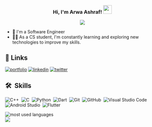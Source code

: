 
<h3 align="center">
  Hi, I'm Arwa Ashraf!
  <img src="https://media.giphy.com/media/hvRJCLFzcasrR4ia7z/giphy.gif" width="28">
</h3>

<p align="center">
  <a href="https://github.com/DenverCoder1/readme-typing-svg"><img src="https://readme-typing-svg.herokuapp.com/?lines=Keep%20Going;Always%20learning%20new%20things&font=Fira%20Code&center=true&width=440&height=45&color=f75c7e&vCenter=true&size=22"></a>
</p>

- 🏢 I'm a Software Engineer 
- 👨‍💻 As a CS student, I'm constantly learning and exploring new technologies to improve my skills.


## 🔗 Links
[![portfolio](https://img.shields.io/badge/my_portfolio-000?style=for-the-badge&logo=ko-fi&logoColor=white)](https://github.com/Arwa224)
[![linkedin](https://img.shields.io/badge/linkedin-0A66C2?style=for-the-badge&logo=linkedin&logoColor=white)](https://www.linkedin.com/in/arwa-ashraf-51391421b/)
[![twitter](https://img.shields.io/badge/twitter-1DA1F2?style=for-the-badge&logo=twitter&logoColor=white)](https://twitter.com/arwaashraf0220?fbclid=IwAR3e6vlhhpnbHh58m1M_UO9u1mIQ93wKoohn2g8cAH-hySH4OcbA5mAq2nY)


## 🛠 &nbsp;Skills
![C++](https://img.shields.io/badge/-C++%20-05122A?style=flat&logo=C++)&nbsp;
![C](https://img.shields.io/badge/-C%20-05122A?style=flat&logo=C)&nbsp;
![Python](https://img.shields.io/badge/-Python%20-05122A?style=flat&logo=python)&nbsp;
![Dart](https://img.shields.io/badge/-Dart%20-05122A?style=flat&logo=Dart)&nbsp;
![Git](https://img.shields.io/badge/-Git-05122A?style=flat&logo=git)&nbsp;
![GitHub](https://img.shields.io/badge/-GitHub-05122A?style=flat&logo=github)&nbsp;
![Visual Studio Code](https://img.shields.io/badge/-Visual%20Studio%20Code-05122A?style=flat&logo=visual-studio-code&logoColor=007ACC)&nbsp;
![Android Studio](https://img.shields.io/badge/-Android%20Studio-05122A?style=flat&logo=Android-studio&logoColor=007ACC)&nbsp;
![Flutter](https://img.shields.io/badge/-Flutter%20-05122A?style=flat&logo=Flutter)&nbsp;


<img align="left" src="https://github-readme-stats.vercel.app/api/top-langs?username=Arwa244&show_icons=true&locale=en&layout=compact&theme=radical" alt="most used languages" />
<br>
<a href="https://komarev.com/ghpvc/?username=Arwa224&style=for-the-badge">
    <img src="https://komarev.com/ghpvc/?username=Arwa224&style=for-the-badge">
</a>
